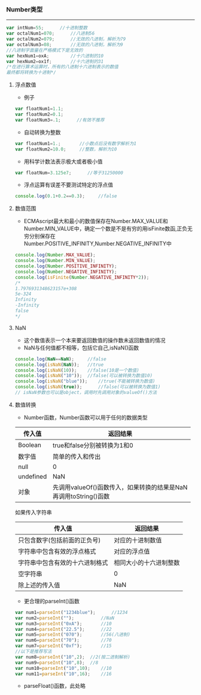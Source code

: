 ### Number类型

-----------------

```javascript
var intNum=55;      //十进制整数
var octalNum1=070;      //八进制56
var octalNum2=079;      //无效的八进制，解析为79
var octalNum3=08;       //无效的八进制，解析为9
//八进制字面量在严格模式下是无效的
var hexNum1=oxA;        //十六进制的10
var hexNum2=ox1f;       //十六进制的31
/*在进行算术运算时，所有的八进制十六进制表示的数值
最终都将转换为十进制*/
```
1. 浮点数值
    - 例子
    ```javascript
    var floatNum1=1.1;
    var floatNum2=0.1;
    var floatNum3=.1;      //有效不推荐
    ```
    - 自动转换为整数
    ```javascript
    var floatNum1=1.;       //小数点后没有数字解析为1
    var floatNum2=10.0;     //整数，解析为10
    ```
    - 用科学计数法表示极大或者极小值
    ```javascript
    var floatNum=3.125e7;      //等于31250000
    ```
    - 浮点运算有误差不要测试特定的浮点值
    ```javascript
    console.log(0.1+0.2==0.3);     //false
    ```
2. 数值范围
    - ECMAscript最大和最小的数值保存在Number.MAX_VALUE和Number.MIN_VALUE中，确定一个数是不是有穷的用isFinite数函,正负无穷分别保存在Number.POSITIVE_INFINITY,Number.NEGATIVE_INFINITY中
    ```javascript
    console.log(Number.MAX_VALUE);
    console.log(Number.MIN_VALUE);
    console.log(Number.POSITIVE_INFINITY);
    console.log(Number.NEGATIVE_INFINITY);
    console.log(isFinite(Number.NEGATIVE_INFINITY*2));
    /*
    1.7976931348623157e+308
    5e-324
    Infinity
    -Infinity
    false
    */
    ```
3. NaN
    - 这个数值表示一个本来要返回数值的操作数未返回数值的情况
    - NaN与任何值都不相等，包括它自己,isNaN()函数
    ```javascript
    console.log(NaN==NaN);     //false
    console.log(isNaN(NaN));   //true
    console.log(isNaN(10));    //false(10是一个数值)
    console.log(isNaN("10"));  //false(可以被转换为数值10)
    console.log(isNaN("blue"));    //true(不能被转换为数值)
    console.log(isNaN(true));      //false(可以被转换为数值1)
    // isNaN参数也可以是object，调用时先调用对象的valueOf()方法
    ```
 4. 数值转换
    - Number函数，Number函数可以用于任何的数据类型
    
    |传入值|返回结果|
    |-----|------|
    |Boolean|true和false分别被转换为1和0|
    |数字值|简单的传入和传出|
    |null|0|
    |undefined|NaN|
    |对象|先调用valueOf()函数传入，如果转换的结果是NaN<br>再调用toString()函数
    如果传入字符串 
    
    |传入值|返回结果|
    |-----|------|
    |只包含数字(包括前面的正负号)|对应的十进制数值|
    |字符串中包含有效的浮点格式|对应的浮点值|
    |字符串中包含有效的十六进制格式|相同大小的十六进制整数|
    |空字符串|0|
    |除上述的传入值|NaN|
    - 更合理的parseInt()函数
    ```javascript
    var num1=parseInt("1234blue");      //1234
    var num2=parseInt("");          //NaN
    var num3=parseInt("0xA");       //10
    var num4=parseInt("22.5");      //22
    var num5=parseInt("070");       //56(八进制)
    var num6=parseInt("70");        //70
    var num7=parseInt("0xf");       //15
    //以下是推荐写法
    var num8=parseInt("10",2);  //2(按二进制解析)
    var num9=parseInt("10",8);  //8
    var num10=parseInt("10",10);    //10
    var num11=parseInt("10",16);    //16
    ```
    - parseFloat()函数，此处略